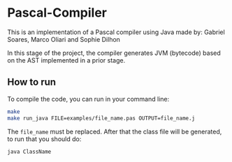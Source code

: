 # Pascal-Compiler

This is an implementation of a Pascal compiler using Java made by:
Gabriel Soares, Marco Oliari and Sophie Dilhon

In this stage of the project, the compiler generates JVM (bytecode) based on the AST implemented in a prior stage.

## How to run
To compile the code, you can run in your command line:
```sh
make
make run_java FILE=examples/file_name.pas OUTPUT=file_name.j
```

The `file_name` must be replaced. After that the class file will be generated, to run that you should do:

```sh
java ClassName
```
